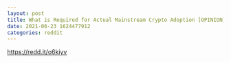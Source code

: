 ```yaml
--- 
layout: post 
title: What is Required for Actual Mainstream Crypto Adoption [OPINION] 
date: 2021-06-23 1624477912 
categories: reddit 
--- 
```

https://redd.it/o6kiyv
